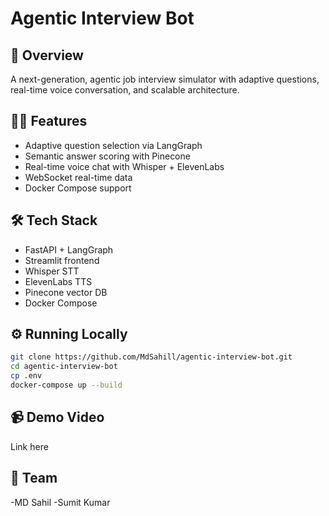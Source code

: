 # Agentic Interview Bot

## 🚀 Overview
A next-generation, agentic job interview simulator with adaptive questions, real-time voice conversation, and scalable architecture.

## 👨‍💻 Features
- Adaptive question selection via LangGraph
- Semantic answer scoring with Pinecone
- Real-time voice chat with Whisper + ElevenLabs
- WebSocket real-time data
- Docker Compose support

## 🛠 Tech Stack
- FastAPI + LangGraph
- Streamlit frontend
- Whisper STT
- ElevenLabs TTS
- Pinecone vector DB
- Docker Compose

## ⚙️ Running Locally

```bash
git clone https://github.com/MdSahill/agentic-interview-bot.git
cd agentic-interview-bot
cp .env
docker-compose up --build
```
## 📹 Demo Video
Link here

## 🤝 Team
-MD Sahil
-Sumit Kumar
